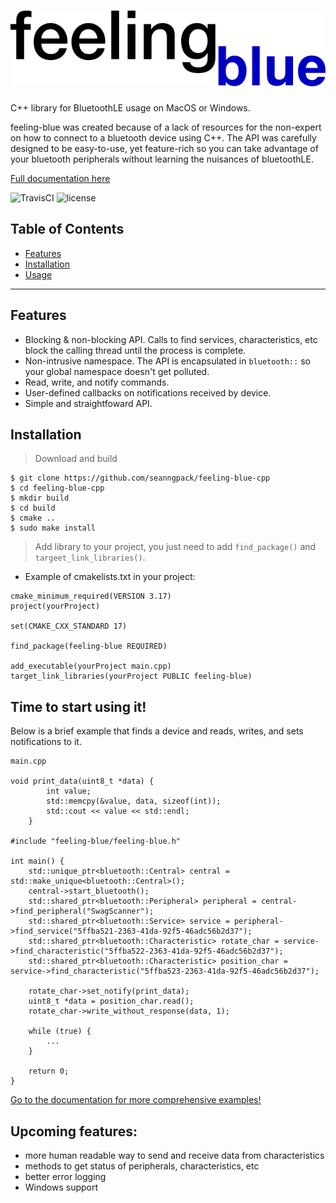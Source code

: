 # ![feeling-blue-logo](docs/img/feeling_blue_cpp.png)
C++ library for BluetoothLE usage on MacOS or Windows. 


feeling-blue was created because of a lack of resources for the non-expert on how
to connect to a bluetooth device using C++. The API was carefully designed to be easy-to-use,
yet feature-rich so you can take advantage of your bluetooth peripherals without learning
the nuisances of bluetoothLE.

[Full documentation here](https://seanngpack.github.io/feeling-blue-cpp/)

![TravisCI](https://img.shields.io/travis/seanngpack/feeling-blue-cpp)
![license](https://img.shields.io/github/license/seanngpack/feeling-blue-cpp)

## Table of Contents

- [Features](#features)
- [Installation](#installation)
- [Usage](#Time-to-start-using-it)


---

## Features

* Blocking & non-blocking API. Calls to find services, characteristics, etc block the calling thread until the process is complete.
* Non-intrusive namespace. The API is encapsulated in ```bluetooth::``` so your global namespace doesn't get polluted.
* Read, write, and notify commands.
* User-defined callbacks on notifications received by device.
* Simple and straightfoward API.

## Installation

> Download and build
```
$ git clone https://github.com/seanngpack/feeling-blue-cpp
$ cd feeling-blue-cpp
$ mkdir build
$ cd build
$ cmake ..
$ sudo make install
```

> Add library to your project, you just need to add ```find_package()``` and ```targeet_link_libraries()```.

* Example of cmakelists.txt in your project:

```
cmake_minimum_required(VERSION 3.17)
project(yourProject)

set(CMAKE_CXX_STANDARD 17)

find_package(feeling-blue REQUIRED)

add_executable(yourProject main.cpp)
target_link_libraries(yourProject PUBLIC feeling-blue)

```



## Time to start using it!
Below is a brief example that finds a device and reads, writes, and sets notifications to it. 

```
main.cpp

void print_data(uint8_t *data) {
        int value;
        std::memcpy(&value, data, sizeof(int));
        std::cout << value << std::endl;
    }

#include "feeling-blue/feeling-blue.h"

int main() {
    std::unique_ptr<bluetooth::Central> central = std::make_unique<bluetooth::Central>();
    central->start_bluetooth();
    std::shared_ptr<bluetooth::Peripheral> peripheral = central->find_peripheral("SwagScanner");
    std::shared_ptr<bluetooth::Service> service = peripheral->find_service("5ffba521-2363-41da-92f5-46adc56b2d37");
    std::shared_ptr<bluetooth::Characteristic> rotate_char = service->find_characteristic("5ffba522-2363-41da-92f5-46adc56b2d37");
    std::shared_ptr<bluetooth::Characteristic> position_char = service->find_characteristic("5ffba523-2363-41da-92f5-46adc56b2d37");

    rotate_char->set_notify(print_data);
    uint8_t *data = position_char.read();
    rotate_char->write_without_response(data, 1);

    while (true) {
        ...
    }
  
    return 0;
}
```

[Go to the documentation for more comprehensive examples!](https://seanngpack.github.io/feeling-blue-cpp/)


## Upcoming features:
- more human readable way to send and receive data from characteristics
- methods to get status of peripherals, characteristics, etc
- better error logging
- Windows support
